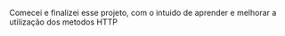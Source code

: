 Comecei e finalizei esse projeto, com o intuido de aprender e melhorar a utilização dos metodos HTTP
